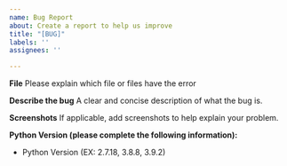 ```yaml
---
name: Bug Report
about: Create a report to help us improve
title: "[BUG]"
labels: ''
assignees: ''

---
```


**File**
Please explain which file or files have the error

**Describe the bug**
A clear and concise description of what the bug is.

**Screenshots**
If applicable, add screenshots to help explain your problem.

**Python Version (please complete the following information):**
 - Python Version (EX: 2.7.18, 3.8.8, 3.9.2)